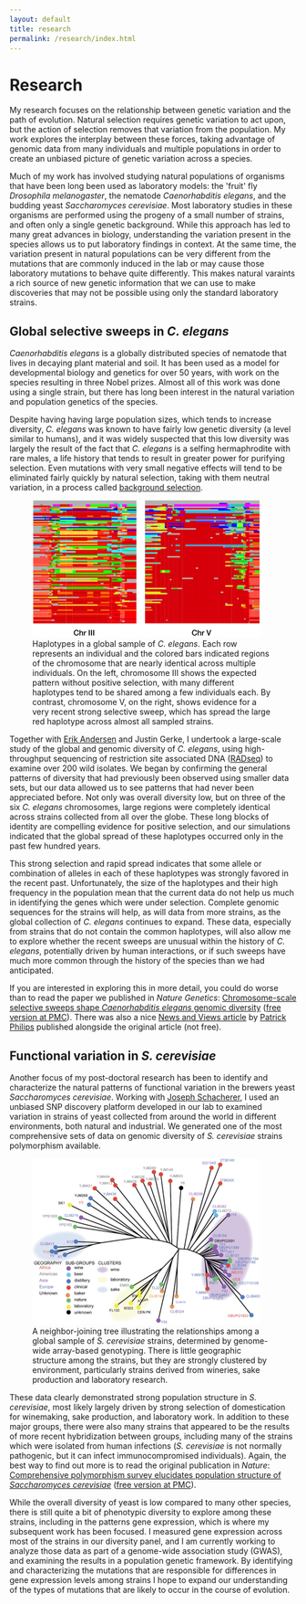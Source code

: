 ```yaml
---
layout: default
title: research
permalink: /research/index.html
---
```


# Research

My research focuses on the relationship between genetic variation and the path of evolution. Natural selection requires  genetic variation to act upon, but the action of selection removes that variation from the population. My work explores the interplay between these forces, taking advantage of genomic data from many individuals and multiple populations in order to create an unbiased picture of genetic variation across a species.

Much of my work has involved studying natural populations of organisms that have been long been used as laboratory models: the 'fruit' fly *Drosophila melanogaster*, the nematode *Caenorhabditis elegans*, and the budding yeast *Saccharomyces cerevisiae*. Most laboratory studies in these organisms are performed using the progeny of a small number of strains, and often only a single genetic background. While this approach has led to many great advances in biology, understanding the variation present in the species allows us to put laboratory findings in context. At the same time, the variation  present in natural populations can be very different from the mutations that are commonly induced in the lab or may cause those laboratory mutations to behave quite differently. This makes natural varaints a rich source of new genetic information that we can use to make discoveries that may not be possible using only the standard laboratory strains.


## Global selective sweeps in *C. elegans*

*Caenorhabditis elegans* is a globally distributed species of nematode that lives in decaying plant material and soil. It has been used as a model for developmental biology and genetics for over 50 years, with work on the species resulting in three Nobel prizes. Almost all of this work was done using a single strain, but there has long been interest in the natural variation and population genetics of the species.

Despite having having large population sizes, which tends to increase diversity, *C. elegans* was known to have fairly low genetic diversity (a level similar to humans), and it was widely suspected that this low diversity was largely the result of the fact that *C. elegans* is a selfing hermaphrodite with rare males, a life history that tends to result in greater power for purifying selection. Even mutations with very small negative effects will tend to be eliminated fairly quickly by natural selection, taking with them neutral variation, in a process called [background selection](http://www.ncbi.nlm.nih.gov/pubmed/8375663?dopt=Abstract "Charlesworth et al. The effect of deleterious mutations on neutral molecular variation.").

<figure class="pull-right">
<img src="/images/two_chroms.png" alt="elegans haplotypes" title="Haplotype blocks on C. elegans Chromosomes III and V" width="400px" height="240px" />
<figcaption>Haplotypes in a global sample of <em>C. elegans</em>. Each row represents an individual and the colored bars indicated regions of the chromosome that are nearly identical across multiple individuals. On the left, chromosome III shows the expected pattern without positive selection, with many different haplotypes tend to be shared among a few individuals each. By contrast, chromosome V, on the right, shows evidence for a very recent strong selective sweep, which has spread the large red haplotype across almost all sampled strains. </figcaption>
</figure>

Together with [Erik Andersen](http://www.princeton.edu/~eca "Erik Andersen's Homepage") and Justin Gerke, I undertook a large-scale study of the global and genomic diversity of *C. elegans*, using high-throughput sequencing of restriction site associated DNA ([RADseq](http://dx.doi.org/10.1371/journal.pone.0003376 "Baird et al. 2008")) to examine over 200 wild isolates. We began by confirming the general patterns of diversity that had previously been observed using smaller data sets, but our data allowed us to see patterns that had never been appreciated before. Not only was overall diversity low, but on three of the six *C. elegans* chromosomes, large regions were completely identical across strains collected from all over the globe. These long blocks of identity are compelling evidence for positive selection, and our simulations indicated that the global spread of these haplotypes occurred only in the past few hundred years.

This strong selection and rapid spread indicates that some allele or combination of alleles in each of these haplotypes was strongly favored in the recent past. Unfortunately, the size of the haplotypes and their high frequency in the population mean that the current data do not help us much in identifying the genes which were under selection. Complete genomic sequences for the strains will help, as will data from more strains, as the global collection of *C. elegans* continues to expand. These data, especially from strains that do not contain the common haplotypes, will also allow me to explore whether the recent sweeps are unusual within the history of *C. elegans*, potentially driven by human interactions, or if such sweeps have much more common through the history of the species than we had anticipated.

If you are interested in exploring this in more detail, you could do worse than to read the paper we published in *Nature Genetics*: [Chromosome-scale selective sweeps shape *Caenorhabditis elegans* genomic diversity](http://dx.doi.org/10.1038/ng.1050) ([free version at PMC](http://www.ncbi.nlm.nih.gov/pmc/articles/PMC3365839)). There was also a nice [News and Views article](http://www.nature.com/ng/journal/v44/n3/full/ng.2201.html) by [Patrick Philips](http://pages.uoregon.edu/pphil/index.html) published alongside the original article (not free).

## Functional variation in *S. cerevisiae*

Another focus of my post-doctoral research has been to identify and characterize the natural patterns of functional variation in the brewers yeast *Saccharomyces cerevisiae*.  Working with [Joseph Schacherer](http://gmgm.u-strasbg.fr/~js/Joseph_Schacherer.html), I used an unbiased SNP discovery platform developed in our lab to examined variation in strains of yeast collected from around the world in different environments, both natural and industrial. We generated one of the most comprehensive sets of data on genomic diversity of *S. cerevisiae* strains polymorphism available.

<figure class="pull-left">
<img src="/images/yeast_tree.png" alt="cerevisiae tree" title="Tree of S. cerevisiae strains" width="400px" height="291px" />
<figcaption>
A neighbor-joining tree illustrating the relationships among a global sample of <em>S. cerevisiae</em> strains, determined by genome-wide array-based genotyping. There is little geographic structure among the strains, but they are strongly clustered by environment, particularly strains derived from wineries, sake production and laboratory research. </figcaption>
</figure>

These data clearly demonstrated strong population structure in *S. cerevisiae*, most likely largely driven by strong selection of domestication for winemaking, sake production, and laboratory work. In addition to these major groups, there were also many strains that appeared to be the results of more recent hybridization between groups, including many of the strains which were isolated from human infections (*S. cerevisiae* is not normally pathogenic, but it can infect immunocompromised individuals). Again, the best way to find out more is to read the original publication in *Nature*: [Comprehensive polymorphism survey elucidates population structure of *Saccharomyces cerevisiae*](http://dx.doi.org/10.1038/nature07670) ([free version at PMC](http://www.ncbi.nlm.nih.gov/pmc/articles/PMC2782482/)).

While the overall diversity of yeast is low compared to many other species, there is still quite a bit of phenotypic diversity to explore among these strains, including in the patterns  gene expression, which is where my subsequent work has been focused. I measured gene expression across most of the strains in our diversity panel, and I am currently working to analyze those data as part of a genome-wide association study (GWAS), and examining the results in a population genetic framework. By identifying and characterizing the mutations that are responsible for differences in gene expression levels among strains I hope to expand our understanding of the types of mutations that are likely to occur in the course of evolution.
